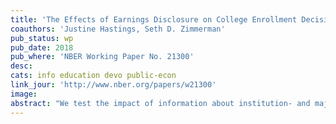 ```yaml
---
title: 'The Effects of Earnings Disclosure on College Enrollment Decisions'
coauthors: 'Justine Hastings, Seth D. Zimmerman'
pub_status: wp
pub_date: 2018
pub_where: 'NBER Working Paper No. 21300'
desc:
cats: info education devo public-econ
link_jour: 'http://www.nber.org/papers/w21300'
image:
abstract: "We test the impact of information about institution- and major-specific labor market outcomes on college enrollment decisions using a randomized controlled trial administered within the online Chilean federal student loan application process. Using linked secondary and post-secondary education records and tax returns for fourteen cohorts of Chilean high school graduates, we created measures of past-cohort earnings for nearly all institution and major combinations in the Chilean higher education system. Applicants were asked a series of survey questions about their enrollment plans and their beliefs about earnings and cost outcomes. Following the survey questions, randomly selected applicants were given information on earnings and costs for past students at their planned enrollment choices, as well as access to a searchable database that allowed them to compare earnings and costs across degrees. Students have unbiased but highly variable beliefs about costs, and upward-biased beliefs about earnings outcomes. Poorer students have less accurate information and choose lower-earning degrees conditional on baseline ability and demographics. While treatment has no effect on whether students enroll in postsecondary education, it does cause low-SES students to enroll in degrees where earnings net of costs were higher for past enrollees. Though effect sizes are small, they substantially exceed the cost of implementing the disclosure policy."
---
```

